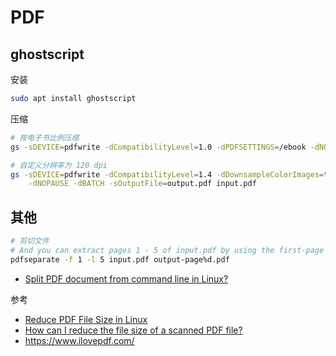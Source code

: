 # PDF

## ghostscript

安装

```sh
sudo apt install ghostscript
```

压缩

```sh
# 按电子书比例压缩
gs -sDEVICE=pdfwrite -dCompatibilityLevel=1.0 -dPDFSETTINGS=/ebook -dNOPAUSE -dQUIET -dBATCH -sOutputFile=output.pdf input.pdf

# 自定义分辨率为 120 dpi
gs -sDEVICE=pdfwrite -dCompatibilityLevel=1.4 -dDownsampleColorImages=true -dColorImageResolution=120 \
    -dNOPAUSE -dBATCH -sOutputFile=output.pdf input.pdf
```

## 其他

```sh
# 剪切文件
# And you can extract pages 1 - 5 of input.pdf by using the first-page and last-page flags, -f 1 -l 5,
pdfseparate -f 1 -l 5 input.pdf output-page%d.pdf
```

- [Split PDF document from command line in Linux?](https://superuser.com/questions/345086/split-pdf-document-from-command-line-in-linux)


参考

- [Reduce PDF File Size in Linux](https://www.digitalocean.com/community/tutorials/reduce-pdf-file-size-in-linux)
- [How can I reduce the file size of a scanned PDF file?](https://askubuntu.com/questions/113544/how-can-i-reduce-the-file-size-of-a-scanned-pdf-file)
- https://www.ilovepdf.com/
